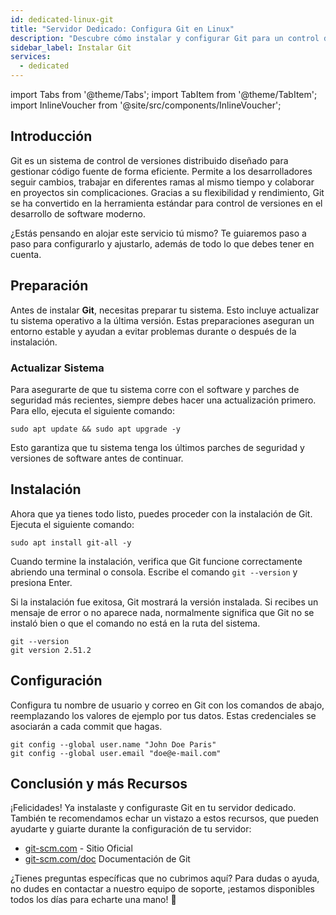 ```yaml
---
id: dedicated-linux-git
title: "Servidor Dedicado: Configura Git en Linux"
description: "Descubre cómo instalar y configurar Git para un control de versiones eficiente y colaboración sin líos en tus proyectos → Aprende más ahora"
sidebar_label: Instalar Git
services:
  - dedicated
---
```


import Tabs from '@theme/Tabs';
import TabItem from '@theme/TabItem';
import InlineVoucher from '@site/src/components/InlineVoucher';

## Introducción

Git es un sistema de control de versiones distribuido diseñado para gestionar código fuente de forma eficiente. Permite a los desarrolladores seguir cambios, trabajar en diferentes ramas al mismo tiempo y colaborar en proyectos sin complicaciones. Gracias a su flexibilidad y rendimiento, Git se ha convertido en la herramienta estándar para control de versiones en el desarrollo de software moderno.

¿Estás pensando en alojar este servicio tú mismo? Te guiaremos paso a paso para configurarlo y ajustarlo, además de todo lo que debes tener en cuenta.

<InlineVoucher />



## Preparación

Antes de instalar **Git**, necesitas preparar tu sistema. Esto incluye actualizar tu sistema operativo a la última versión. Estas preparaciones aseguran un entorno estable y ayudan a evitar problemas durante o después de la instalación.


### Actualizar Sistema
Para asegurarte de que tu sistema corre con el software y parches de seguridad más recientes, siempre debes hacer una actualización primero. Para ello, ejecuta el siguiente comando:

```
sudo apt update && sudo apt upgrade -y
```
Esto garantiza que tu sistema tenga los últimos parches de seguridad y versiones de software antes de continuar.



## Instalación

Ahora que ya tienes todo listo, puedes proceder con la instalación de Git. Ejecuta el siguiente comando:

```console
sudo apt install git-all -y
```

Cuando termine la instalación, verifica que Git funcione correctamente abriendo una terminal o consola. Escribe el comando `git --version` y presiona Enter.

Si la instalación fue exitosa, Git mostrará la versión instalada. Si recibes un mensaje de error o no aparece nada, normalmente significa que Git no se instaló bien o que el comando no está en la ruta del sistema.

```
git --version
git version 2.51.2
```



## Configuración

Configura tu nombre de usuario y correo en Git con los comandos de abajo, reemplazando los valores de ejemplo por tus datos. Estas credenciales se asociarán a cada commit que hagas.

```
git config --global user.name "John Doe Paris"
git config --global user.email "doe@e-mail.com"
```



## Conclusión y más Recursos

¡Felicidades! Ya instalaste y configuraste Git en tu servidor dedicado. También te recomendamos echar un vistazo a estos recursos, que pueden ayudarte y guiarte durante la configuración de tu servidor:

- [git-scm.com](https://git-scm.com/) - Sitio Oficial
- [git-scm.com/doc](https://git-scm.com/doc) Documentación de Git

¿Tienes preguntas específicas que no cubrimos aquí? Para dudas o ayuda, no dudes en contactar a nuestro equipo de soporte, ¡estamos disponibles todos los días para echarte una mano! 🙂



<InlineVoucher />